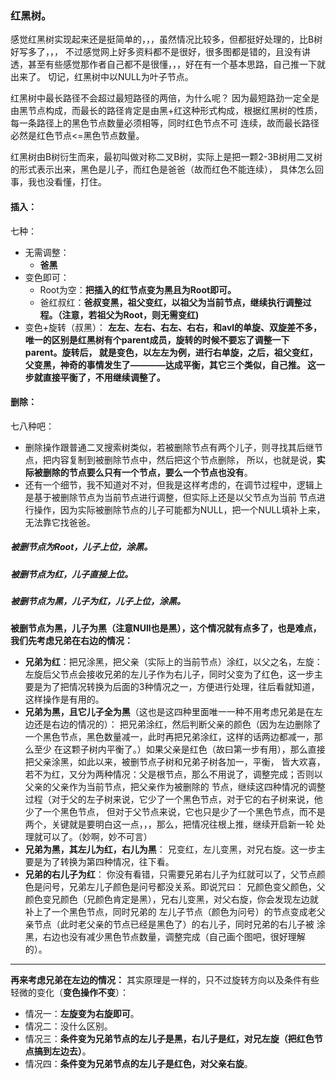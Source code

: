 ### 红黑树。
感觉红黑树实现起来还是挺简单的，，，虽然情况比较多，但都挺好处理的，比B树好写多了，，，
不过感觉网上好多资料都不是很好，很多图都是错的，且没有讲透，甚至有些感觉那作者自己都不是很懂，，，好在有一个基本思路，自己推一下就出来了。
切记，红黑树中以NULL为叶子节点。

红黑树中最长路径不会超过最短路径的两倍，为什么呢？
因为最短路劲一定全是由黑节点构成，而最长的路径肯定是由黑+红这种形式构成，根据红黑树的性质，每一条路径上的黑色节点数量必须相等，同时红色节点不可
连续，故而最长路径必然是红色节点<=黑色节点数量。

红黑树由B树衍生而来，最初叫做对称二叉B树，实际上是把一颗2-3B树用二叉树的形式表示出来，黑色是儿子，而红色是爸爸（故而红色不能连续），
具体怎么回事，我也没看懂，打住。

#### 插入：
七种：
+ 无需调整：
   + **爸黑**
+ 变色即可：
   + Root为空：**把插入的红节点变为黑且为Root即可。**
   + 爸红叔红：**爸叔变黑，祖父变红，以祖父为当前节点，继续执行调整过程。（注意，若祖父为Root，则无需变红)**
+ 变色+旋转（叔黑）：
   **左左、左右、右左、右右，和avl的单旋、双旋差不多，唯一的区别是红黑树有个parent成员，旋转的时候不要忘了调整一下parent。旋转后，
   就是变色，以左左为例，进行右单旋，之后，祖父变红，父变黑，神奇的事情发生了————达成平衡，其它三个类似，自己推。
   这一步就直接平衡了，不用继续调整了。**
         
#### 删除：
七八种吧：
+ 删除操作跟普通二叉搜索树类似，若被删除节点有两个儿子，则寻找其后继节点，把内容复制到被删除节点中，然后把这个节点删除，
所以，也就是说，**实际被删除的节点要么只有一个节点，要么一个节点也没有**。
+ 还有一个细节，我不知道对不对，但我是这样考虑的，在调节过程中，逻辑上是基于被删除节点为当前节点进行调整，但实际上还是以父节点为当前
  节点进行操作，因为实际被删除节点的儿子可能都为NULL，把一个NULL填补上来，无法靠它找爸爸。
 ##### 被删节点为Root，儿子上位，涂黑。
 ##### 被删节点为红，儿子直接上位。
 ##### 被删节点为黑，儿子为红，儿子上位，涂黑。
       
  **被删节点为黑，儿子为黑（注意NUll也是黑），这个情况就有点多了，也是难点，我们先考虑兄弟在右边的情况：**
 + **兄弟为红**：把兄涂黑，把父亲（实际上的当前节点）涂红，以父之名，左旋：左旋后父节点会接收兄弟的左儿子作为右儿子，同时父变为了红色，这一步主要是为了把情况转换为后面的3种情况之一，方便进行处理，往后看就知道，这样操作是有用的。
 + **兄弟为黑，且它儿子全为黑**（这也是这四种里面唯一一种不用考虑兄弟是在左边还是右边的情况的）：
    把兄弟涂红，然后判断父亲的颜色（因为左边删除了一个黑色节点，黑色数量减一，此时再把兄弟涂红，这样的话两边都减一，那么至少
    在这颗子树内平衡了。）如果父亲是红色（故曰第一步有用），那么直接把父亲涂黑，如此以来，被删节点子树和兄弟子树各加一，平衡，
    皆大欢喜，若不为红，又分为两种情况：父是根节点，那么不用说了，调整完成；否则以父亲的父亲作为当前节点，把父亲作为被删除的
    节点，继续这四种情况的调整过程（对于父的左子树来说，它少了一个黑色节点，对于它的右子树来说，他少了一个黑色节点，
    但对于父节点来说，它也只是少了一个黑色节点，而不是两个，关键就是要明白这一点，，，那么，把情况往根上推，继续开启新一轮
    处理就可以了。（妙啊，妙不可言）
 + **兄弟为黑，其左儿为红，右儿为黑**：
     兄变红，左儿变黑，对兄右旋。这一步主要是为了转换为第四种情况，往下看。
 + **兄弟的右儿子为红**：
     你没有看错，只需要兄弟右儿子为红就可以了，父节点颜色是问号，兄弟左儿子颜色是问号都没关系。即说咒曰：
     兄颜色变父颜色，父颜色变兄颜色（兄颜色肯定是黑），兄右儿变黑，对父右旋，你会发现左边就补上了一个黑色节点，同时兄弟的
     左儿子节点（颜色为问号）的节点变成老父亲节点（此时老父亲的节点已经是黑色了）的右儿子，同时兄弟的右儿子被
     涂黑，右边也没有减少黑色节点数量，调整完成（自己画个图吧，很好理解的）。
 -------------------------------------    
 **再来考虑兄弟在左边的情况：**
     其实原理是一样的，只不过旋转方向以及条件有些轻微的变化（**变色操作不变**）：
 + 情况一：**左旋变为右旋即可**。
 + 情况二：没什么区别。
 + 情况三：**条件变为兄弟节点的左儿子是黑，右儿子是红，对兄左旋（把红色节点搞到左边去）**。
 + 情况四：**条件变为兄弟节点的左儿子是红色，对父亲右旋**。
                
                
                
                
